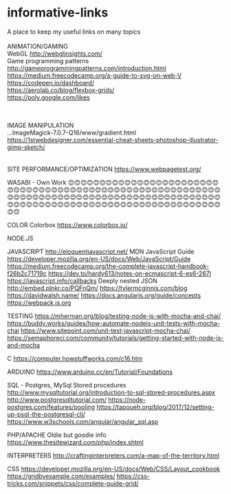 # informative-links
A place to keep my useful links on many topics
<br><br>
ANIMATION/GAMING<br>
WebGL http://webglinsights.com/<br>
Game programming patterns http://gameprogrammingpatterns.com/introduction.html<br>
https://medium.freecodecamp.org/a-guide-to-svg-on-web-V<br>
https://codepen.io/dashboard/<br>
https://aerolab.co/blog/flexbox-grids/<br>
https://poly.google.com/likes<br>
<br>
<br>

IMAGE MANIPULATION<br>
...ImageMagick-7.0.7-Q16/www/gradient.html<br>
https://1stwebdesigner.com/essential-cheat-sheets-photoshop-illustrator-gimp-sketch/<br>
<br>
<br>
SITE PERFORMANCE/OPTIMIZATION
https://www.webpagetest.org/


WASABI - Own Work
😊😊😊😊😊😊😊😊😊😊😊😊😊😊😊😊😊😊😊😊😊😊😊😊😊😊😊😊😊😊😊😊😊😊😊😊😊😊😊😊😊😊😊😊😊😊😊😊😊😊😊😊😊😊😊😊😊😊😊😊😊😊😊😊😊😊😊😊😊😊😊😊😊😊😊😊😊😊😊😊😊😊😊😊😊😊😊😊😊😊😊😊😊😊😊😊😊😊😊😊😊😊😊😊😊😊😊😊😊😊😊😊😊😊😊😊😊😊😊😊😊😊😊😊😊😊😊😊


COLOR
Colorbox https://www.colorbox.io/


NODE.JS


JAVASCRIPT
http://eloquentjavascript.net/
MDN JavaScript Guide https://developer.mozilla.org/en-US/docs/Web/JavaScript/Guide
https://medium.freecodecamp.org/the-complete-javascript-handbook-f26b2c71719c
https://dev.to/hardy613/notes-on-ecmascript-6-es6-267l
https://javascript.info/callbacks
Deeply nested JSON http://embed.plnkr.co/PQFnQm/
https://tylermcginnis.com/blog
https://davidwalsh.name/
https://docs.angularjs.org/guide/concepts
https://webpack.js.org



TESTING
https://mherman.org/blog/testing-node-js-with-mocha-and-chai/
https://buddy.works/guides/how-automate-nodejs-unit-tests-with-mocha-chai
https://www.sitepoint.com/unit-test-javascript-mocha-chai/
https://semaphoreci.com/community/tutorials/getting-started-with-node-js-and-mocha


C
https://computer.howstuffworks.com/c16.htm


ARDUINO
https://www.arduino.cc/en/Tutorial/Foundations


SQL - Postgres, MySql
Stored procedures http://www.mysqltutorial.org/introduction-to-sql-stored-procedures.aspx
http://www.postgresqltutorial.com/
https://node-postgres.com/features/pooling
https://tapoueh.org/blog/2017/12/setting-up-psql-the-postgresql-cli/
https://www.w3schools.com/angular/angular_sql.asp


PHP/APACHE 
Oldie but goodie info https://www.thesitewizard.com/php/index.shtml


INTERPRETERS
http://craftinginterpreters.com/a-map-of-the-territory.html


CSS
https://developer.mozilla.org/en-US/docs/Web/CSS/Layout_cookbook
https://gridbyexample.com/examples/
https://css-tricks.com/snippets/css/complete-guide-grid/
